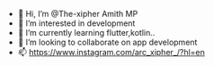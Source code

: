 - 👋 Hi, I’m @The-xipher Amith MP
- 👀 I’m interested in development
- 🌱 I’m currently learning flutter,kotlin..
- 💞️ I’m looking to collaborate on app development
- 📫 https://www.instagram.com/arc_xipher_/?hl=en

<!---
The-xipher/The-xipher is a ✨ special ✨ repository because its `README.md` (this file) appears on your GitHub profile.
You can click the Preview link to take a look at your changes.
--->

